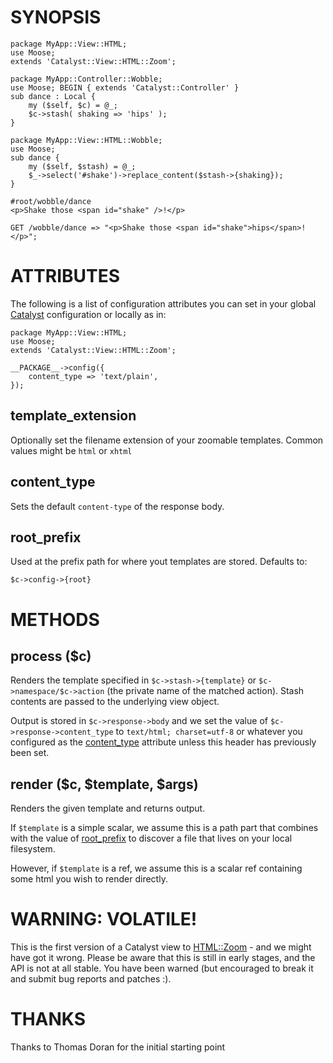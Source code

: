 # SYNOPSIS

    package MyApp::View::HTML;
    use Moose;
    extends 'Catalyst::View::HTML::Zoom';

    package MyApp::Controller::Wobble;
    use Moose; BEGIN { extends 'Catalyst::Controller' }
    sub dance : Local {
        my ($self, $c) = @_;
        $c->stash( shaking => 'hips' );
    }

    package MyApp::View::HTML::Wobble;
    use Moose;
    sub dance {
        my ($self, $stash) = @_;
        $_->select('#shake')->replace_content($stash->{shaking});
    }

    #root/wobble/dance
    <p>Shake those <span id="shake" />!</p>

    GET /wobble/dance => "<p>Shake those <span id="shake">hips</span>!</p>";

# ATTRIBUTES

The following is a list of configuration attributes you can set in your global
[Catalyst](http://search.cpan.org/perldoc?Catalyst) configuration or locally as in:

    package MyApp::View::HTML;
    use Moose;
    extends 'Catalyst::View::HTML::Zoom';

    __PACKAGE__->config({
        content_type => 'text/plain',
    });

## template_extension

Optionally set the filename extension of your zoomable templates.  Common
values might be `html` or `xhtml`

## content_type

Sets the default `content-type` of the response body.

## root_prefix

Used at the prefix path for where yout templates are stored.  Defaults to:

    $c->config->{root}

# METHODS

## process ($c)

Renders the template specified in `$c->stash->{template}` or 
`$c->namespace/$c->action` (the private name of the matched action). Stash
contents are passed to the underlying view object.

Output is stored in `$c->response->body` and we set the value of 
`$c->response->content_type` to `text/html; charset=utf-8` or whatever you
configured as the [content_type](#pod_content_type) attribute unless this header has previously
been set.

## render ($c, $template, $args)

Renders the given template and returns output.

If `$template` is a simple scalar, we assume this is a path part that combines
with the value of [root_prefix](#pod_root_prefix) to discover a file that lives on your local
filesystem.

However, if `$template` is a ref, we assume this is a scalar ref containing 
some html you wish to render directly.

# WARNING: VOLATILE!

This is the first version of a Catalyst view to [HTML::Zoom](http://search.cpan.org/perldoc?HTML::Zoom) - and we might 
have got it wrong. Please be aware that this is still in early stages, and the
API is not at all stable. You have been warned (but encouraged to break it and 
submit bug reports and patches :).

# THANKS

Thanks to Thomas Doran for the initial starting point